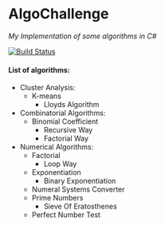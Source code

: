# AlgoChallenge
*My Implementation of some algorithms in C#*

[![Build Status](https://travis-ci.com/Mapet13/AlgoChallenge.svg?branch=C%23)](https://travis-ci.com/Mapet13/AlgoChallenge)

#### List of algorithms:
* Cluster Analysis:
  * K-means
    * Lloyds Algorithm
* Combinatorial Algorithms:
  * Binomial Coefficient
    * Recursive Way
    * Factorial Way
* Numerical Algorithms:
  * Factorial
    * Loop Way
  * Exponentiation
    * Binary Exponentiation
  * Numeral Systems Converter
  * Prime Numbers
    * Sieve Of Eratosthenes
  * Perfect Number Test
